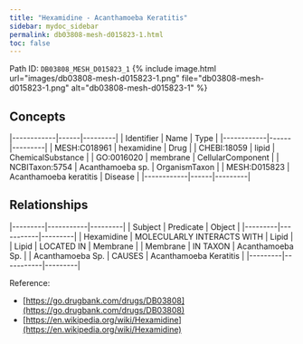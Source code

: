 ```yaml
---
title: "Hexamidine - Acanthamoeba Keratitis"
sidebar: mydoc_sidebar
permalink: db03808-mesh-d015823-1.html
toc: false 
---
```



Path ID: `DB03808_MESH_D015823_1`
{% include image.html url="images/db03808-mesh-d015823-1.png" file="db03808-mesh-d015823-1.png" alt="db03808-mesh-d015823-1" %}

## Concepts

|------------|------|---------|
| Identifier | Name | Type    |
|------------|------|---------|
| MESH:C018961 | hexamidine | Drug |
| CHEBI:18059 | lipid | ChemicalSubstance |
| GO:0016020 | membrane | CellularComponent |
| NCBITaxon:5754 | Acanthamoeba sp. | OrganismTaxon |
| MESH:D015823 | Acanthamoeba keratitis | Disease |
|------------|------|---------|

## Relationships

|---------|-----------|---------|
| Subject | Predicate | Object  |
|---------|-----------|---------|
| Hexamidine | MOLECULARLY INTERACTS WITH | Lipid |
| Lipid | LOCATED IN | Membrane |
| Membrane | IN TAXON | Acanthamoeba Sp. |
| Acanthamoeba Sp. | CAUSES | Acanthamoeba Keratitis |
|---------|-----------|---------|

Reference: 
  - [https://go.drugbank.com/drugs/DB03808](https://go.drugbank.com/drugs/DB03808)
  - [https://en.wikipedia.org/wiki/Hexamidine](https://en.wikipedia.org/wiki/Hexamidine)

